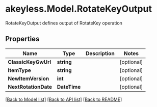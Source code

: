 # akeyless.Model.RotateKeyOutput
RotateKeyOutput defines output of RotateKey operation

## Properties

Name | Type | Description | Notes
------------ | ------------- | ------------- | -------------
**ClassicKeyGwUrl** | **string** |  | [optional] 
**ItemType** | **string** |  | [optional] 
**NewItemVersion** | **int** |  | [optional] 
**NextRotationDate** | **DateTime** |  | [optional] 

[[Back to Model list]](../README.md#documentation-for-models) [[Back to API list]](../README.md#documentation-for-api-endpoints) [[Back to README]](../README.md)

